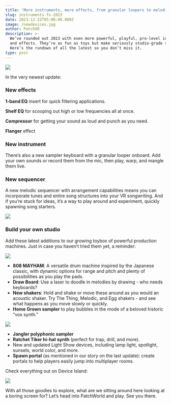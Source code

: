 ```yaml
---
title: 'More instruments, more effects, from granular loopers to melodic sequencers'
slug: instruments-fx-2023
date: 2023-12-22T05:00:00.000Z
image: /newdevices.jpg
author: PatchXR
description: >-
  We’ve rounded out 2023 with even more powerful, playful, pro-level instruments
  and effects. They’re as fun as toys but make seriously studio-grade sound.
  Here’s the rundown of all the latest so you don’t miss it.
type: post
---
```


![](/newdevices.jpg)

In the very newest update:

### New effects

**1-band EQ** insert for quick filtering applications.

**Shelf EQ** for scooping out high or low frequencies all at once.

**Compressor** for getting your sound as loud and punch as you need.

**Flanger** effect 

### New instrument

There’s also a new sampler keyboard with a granular looper onboard. Add your own sounds or record them from the mic, then play, warp, and mangle them live.

### New sequencer

A new melodic sequencer with arrangement capabilities means you can incorporate tunes and entire song structures into your VR songwriting. And if you’re stuck for ideas, it’s a way to play around and experiment, quickly spawning song starters.

![](/jangler-devices.png)

### Build your own studio

Add these latest additions to our growing toybox of powerful production machines. Just in case you haven’t tried them yet, a reminder:

![](/morenewdevices.png)

* **808 MAYHAM**: A versatile drum machine inspired by the Japanese classic, with dynamic options for range and pitch and plenty of possibilities as you play the pads.
* **Draw Board**: Use a laser to doodle in melodies by drawing - who needs keyboards?
* **New shakers**: Hold and shake or move these around as you would an acoustic shaker. Try The Thing, Melodic, and Egg shakers - and see what happens as you move slowly or quickly.
* **Home Grown sampler** to play bubbles in the mode of a beloved historic “vox synth.”

![](/shakers-movethem.png)

* **Jangler polyphonic sampler**
* **Ratchet Tiker hi-hat synth** (perfect for trap, drill, and more).
* New and updated Light Show devices, including lamp light, spotlight, sunsets, world color, and more.
* **Spawn portal** (as mentioned in our story on the last update): create portals to help players easily jump into multiplayer rooms.

Check everything out on Device Island:

![](/device-island.png)

With all those goodies to explore, what are we sitting around here looking at a boring screen for? Let’s head into PatchWorld and play. See you there.
